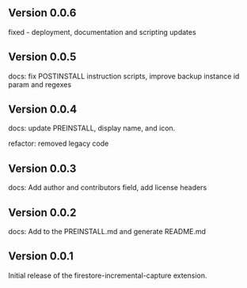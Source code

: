 ## Version 0.0.6

fixed - deployment, documentation and scripting updates

## Version 0.0.5

docs: fix POSTINSTALL instruction scripts, improve backup instance id param and regexes

## Version 0.0.4

docs: update PREINSTALL, display name, and icon.

refactor: removed legacy code

## Version 0.0.3

docs: Add author and contributors field, add license headers

## Version 0.0.2

docs: Add to the PREINSTALL.md and generate README.md

## Version 0.0.1

Initial release of the firestore-incremental-capture extension.
